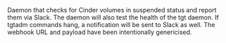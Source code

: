 Daemon that checks for Cinder volumes in suspended status and report them via Slack. The daemon will also test the health of the tgt daemon. If tgtadm commands hang, a notification will be sent to Slack as well. The webhook URL and payload have been intentionally genericised.
